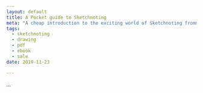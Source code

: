 ```yaml
---
layout: default
title: A Pocket guide to Sketchnoting
meta: "A cheap introduction to the exciting world of Sketchnoting fromm UK based Sketchnoter and Graphic Facilitator."
tags:
  - sketchnoting
  - drawing
  - pdf
  - ebook
  - sale
date: 2019-11-23

---
```


<div class="payhip-embed-page" data-key="uvS3">...</div><script type="text/javascript" src="https://payhip.com/embed-page.js?v=24u68984"></script>

